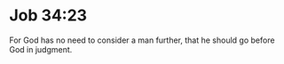 # Job 34:23

For God has no need to consider a man further, that he should go before God in judgment.
